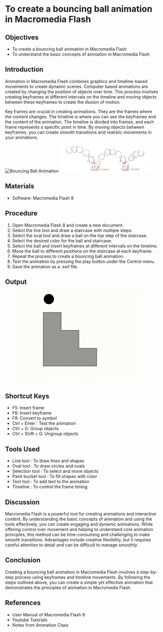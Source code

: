 # To create a bouncing ball animation in Macromedia Flash

## Objectives
- To create a bouncing ball animation in Macromedia Flash
- To understand the basic concepts of animation in Macromedia Flash

## Introduction
Animation in Macromedia Flash combines graphics and timeline-based movements to create dynamic scenes. 
Computer based animations are created by changing the position of objects over time. 
This process involves creating keyframes at different intervals on the timeline and moving objects between these keyframes to create the illusion of motion.

Key frames are crucial in creating animations. They are the frames where the content changes.
The timeline is where you can see the keyframes and the content of the animation.
The timeline is divided into frames, and each frame represents a specific point in time. 
By moving objects between keyframes, you can create smooth transitions and realistic movements in your animations.



<div>
  <img src = "image.png" alt="Bouncing Ball Animation" width="300">
  <img src = "image2.png" alt="Bouncing Ball Animation" width="300">

</div>

## Materials
- Software: Macromedia Flash 8


## Procedure
1. Open Macromedia Flash 8 and create a new document.
2. Select the line tool and draw a staircase with multiple steps.
3. Select the oval tool and draw a ball on the top step of the staircase.
4. Select the desired color for the ball and staircase.
5. Select the ball and insert keyframes at different intervals on the timeline.
6. Move the ball to different positions on the staircase at each keyframe.
7. Repeat the process to create a bouncing ball animation.
8. Test the animation by pressing the play button under the Control menu.
9. Save the animation as a .swf file.


## Output
<div align="center">
  <img src="Bouncing_Ball.gif" alt="Bouncing Ball Animation" width="400" >
</div>


## Shortcut Keys
- F5: Insert frame
- F6: Insert keyframe
- F8: Convert to symbol
- Ctrl + Enter : Test the animation
- Ctrl + G: Group objects
- Ctrl + Shift + G: Ungroup objects


## Tools Used
- Line tool : To draw lines and shapes
- Oval tool : To draw circles and ovals
- Selection tool : To select and move objects
- Paint bucket tool : To fill shapes with color
- Text tool : To add text to the animation
- Timeline : To control the frame timing.


## Discussion
Macromedia Flash is a powerful tool for creating animations and interactive content. By understanding the basic concepts of animation and using the tools effectively, you can create engaging and dynamic animations. While offering control over movement and helping to understand core animation principles, this method can be time-consuming and challenging to make smooth transitions. Advantages include creative flexibility, but it requires careful attention to detail and can be difficult to manage smoothly.


## Conclusion
Creating a bouncing ball animation in Macromedia Flash involves a step-by-step process using keyframes and timeline movements. By following the steps outlined above, you can create a simple yet effective animation that demonstrates the principles of animation in Macromedia Flash.


## References
- User Manual of Macromedia Flash 8
- Youtube Tutorials
- Notes from Animation Class
